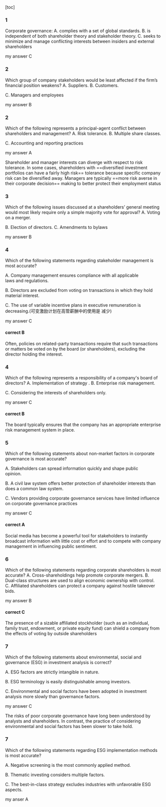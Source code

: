[toc]


### 1 

Corporate governance:
A. complies with a set of global standards.
B. is independent of both shareholder theory and stakeholder theory.
C. seeks to minimize and manage conflicting interests between
insiders and external shareholders

my answer C 


### 2 

Which group of company stakeholders would be least affected if the
firm’s financial position weakens?
A. Suppliers.
B. Customers.

C. Managers and employees

my answer  B 


### 2 


Which of the following represents a principal-agent conflict between
shareholders and management?
A. Risk tolerance.
B. Multiple share classes.

C. Accounting and reporting practices

my answer  A  


Shareholder and manager interests can diverge with respect to risk
tolerance. In some cases, shareholders with ==diversified investment
portfolios can have a fairly high risk== tolerance because specific
company risk can be diversified away. Managers are typically ==more
risk averse in their corporate decision== making to better protect
their employment status


### 3 

Which of the following issues discussed at a shareholders’ general 
meeting would most likely require only a simple majority vote for 
approval?
A. Voting on a merger.

B. Election of directors.
C. Amendments to bylaws

my answer  B 


### 4 

Which of the following statements regarding stakeholder management
is most accurate?

A. Company management ensures compliance with all applicable  
laws  and regulations.

B. Directors are excluded from voting on transactions in which they 
hold material interest.


C. The use of variable incentive plans in executive remuneration is 
decreasing.(可变激励计划在高管薪酬中的使用是 
减少)

my answer  C

#### correct B

Often, policies on related-party transactions require that such 
transactions or matters be voted on by the board (or shareholders), 
excluding the director holding the interest.


### 4 

Which of the following represents a responsibility of a company's 
board of directors?
A. Implementation of strategy .
B. Enterprise risk management.

C. Considering the interests of shareholders only.

my answer  C 

#### correct B 



The board typically ensures that the company has an appropriate
enterprise risk management system in place.



### 5 

Which of the following statements about non-market factors in 
corporate governance is most accurate?

A. Stakeholders can spread information quickly and shape public  
opinion.

B. A civil law system offers better protection of shareholder interests 
than does a common law system.

C. Vendors providing corporate governance services have limited 
influence on corporate governance practices

my answer C 

#### correct A


Social media has become a powerful tool for stakeholders to 
instantly broadcast information with little cost or effort and to 
compete with company management in influencing public 
sentiment.

### 6

Which of the following statements regarding corporate shareholders is 
most accurate?
A. Cross-shareholdings help promote corporate mergers.
B. Dual-class structures are used to align economic ownership with 
control.  
C. Affiliated shareholders can protect a company against hostile 
takeover bids.


my answer  B  

#### correct C 


The presence of a sizable affiliated stockholder (such as an 
individual, family trust, endowment, or private equity fund) can 
shield a company from the effects of voting by outside 
shareholders



### 7

Which of the following statements about environmental, social and 
governance (ESG) in investment analysis is correct?

A. ESG factors are strictly intangible in nature.

B. ESG terminology is easily distinguishable among investors.

C. Environmental and social factors have been adopted in investment
analysis more slowly than governance factors.

my answer C


The risks of poor corporate governance have long been 
understood by analysts and shareholders. In contrast, the practice 
of considering environmental and social factors has been slower to 
take hold.

### 7


Which of the following statements regarding ESG implementation 
methods is most accurate?

A. Negative screening is the most commonly applied method.

B. Thematic investing considers multiple factors.

C. The best-in-class strategy excludes industries with unfavorable ESG
aspects.

my anser  A  

